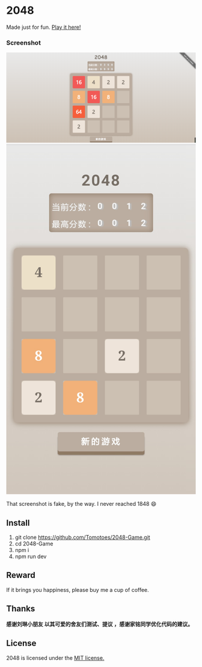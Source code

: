 # 2048

Made just for fun. [Play it here!](https://tomotoes.com/2048/)

### Screenshot

<p align="center">
  <img src="./screenshot/pc.png" alt="Screenshot"/>
  <img src="./screenshot/phone.jpg" alt="Screenshot"/>
</p>

That screenshot is fake, by the way. I never reached 1848 :smile:

## Install
1. git clone https://github.com/Tomotoes/2048-Game.git
2. cd 2048-Game
3. npm i
4. npm run dev

## Reward
If it brings you happiness, please buy me a cup of coffee.

## Thanks
**感谢刘琳小朋友 以其可爱的舍友们测试、提议 ，感谢家铭同学优化代码的建议。**

## License
2048 is licensed under the [MIT license.](https://github.com/gabrielecirulli/2048/blob/master/LICENSE.txt)
